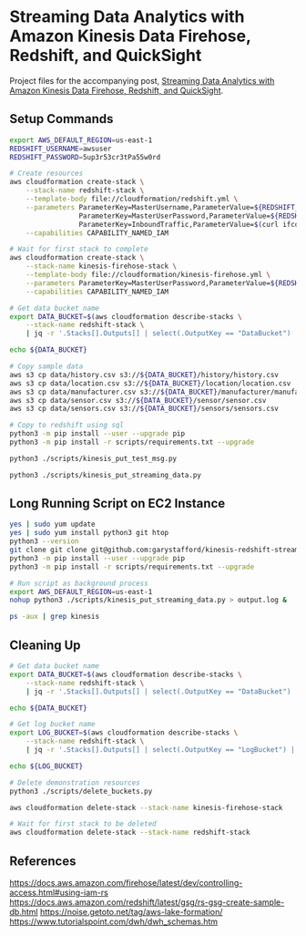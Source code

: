 # Streaming Data Analytics with Amazon Kinesis Data Firehose, Redshift, and QuickSight

Project files for the accompanying post, [Streaming Data Analytics with Amazon Kinesis Data Firehose, Redshift, and QuickSight](https://tinyurl.com/streamingwarehouse).

## Setup Commands

```bash
export AWS_DEFAULT_REGION=us-east-1
REDSHIFT_USERNAME=awsuser
REDSHIFT_PASSWORD=5up3r53cr3tPa55w0rd

# Create resources
aws cloudformation create-stack \
    --stack-name redshift-stack \
    --template-body file://cloudformation/redshift.yml \
    --parameters ParameterKey=MasterUsername,ParameterValue=${REDSHIFT_USERNAME} \
                 ParameterKey=MasterUserPassword,ParameterValue=${REDSHIFT_PASSWORD} \
                 ParameterKey=InboundTraffic,ParameterValue=$(curl ifconfig.me -s)/32 \
    --capabilities CAPABILITY_NAMED_IAM

# Wait for first stack to complete
aws cloudformation create-stack \
    --stack-name kinesis-firehose-stack \
    --template-body file://cloudformation/kinesis-firehose.yml \
    --parameters ParameterKey=MasterUserPassword,ParameterValue=${REDSHIFT_PASSWORD} \
    --capabilities CAPABILITY_NAMED_IAM

# Get data bucket name
export DATA_BUCKET=$(aws cloudformation describe-stacks \
    --stack-name redshift-stack \
    | jq -r '.Stacks[].Outputs[] | select(.OutputKey == "DataBucket") | .OutputValue')

echo ${DATA_BUCKET}

# Copy sample data
aws s3 cp data/history.csv s3://${DATA_BUCKET}/history/history.csv
aws s3 cp data/location.csv s3://${DATA_BUCKET}/location/location.csv
aws s3 cp data/manufacturer.csv s3://${DATA_BUCKET}/manufacturer/manufacturer.csv
aws s3 cp data/sensor.csv s3://${DATA_BUCKET}/sensor/sensor.csv
aws s3 cp data/sensors.csv s3://${DATA_BUCKET}/sensors/sensors.csv

# Copy to redshift using sql
python3 -m pip install --user --upgrade pip
python3 -m pip install -r scripts/requirements.txt --upgrade

python3 ./scripts/kinesis_put_test_msg.py

python3 ./scripts/kinesis_put_streaming_data.py
```

## Long Running Script on EC2 Instance

```bash
yes | sudo yum update
yes | sudo yum install python3 git htop
python3 --version
git clone git clone git@github.com:garystafford/kinesis-redshift-streaming-demo.git
python3 -m pip install --user --upgrade pip
python3 -m pip install -r scripts/requirements.txt --upgrade

# Run script as background process
export AWS_DEFAULT_REGION=us-east-1
nohup python3 ./scripts/kinesis_put_streaming_data.py > output.log &

ps -aux | grep kinesis
```

## Cleaning Up

```bash
# Get data bucket name
export DATA_BUCKET=$(aws cloudformation describe-stacks \
    --stack-name redshift-stack \
    | jq -r '.Stacks[].Outputs[] | select(.OutputKey == "DataBucket") | .OutputValue')

echo ${DATA_BUCKET}

# Get log bucket name
export LOG_BUCKET=$(aws cloudformation describe-stacks \
    --stack-name redshift-stack \
    | jq -r '.Stacks[].Outputs[] | select(.OutputKey == "LogBucket") | .OutputValue')

echo ${LOG_BUCKET}

# Delete demonstration resources
python3 ./scripts/delete_buckets.py

aws cloudformation delete-stack --stack-name kinesis-firehose-stack

# Wait for first stack to be deleted
aws cloudformation delete-stack --stack-name redshift-stack
```

## References

<https://docs.aws.amazon.com/firehose/latest/dev/controlling-access.html#using-iam-rs>
<https://docs.aws.amazon.com/redshift/latest/gsg/rs-gsg-create-sample-db.html>
<https://noise.getoto.net/tag/aws-lake-formation/>
<https://www.tutorialspoint.com/dwh/dwh_schemas.htm>
